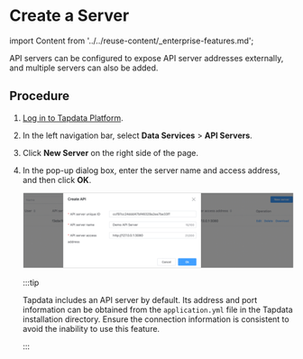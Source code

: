 # Create a Server
import Content from '../../reuse-content/_enterprise-features.md';

<Content />

API servers can be configured to expose API server addresses externally, and multiple servers can also be added.

## Procedure

1. [Log in to Tapdata Platform](../log-in.md).

2. In the left navigation bar, select **Data Services** > **API Servers**.

3. Click **New Server** on the right side of the page.

4. In the pop-up dialog box, enter the server name and access address, and then click **OK**.

   ![](../../images/create_api_server.png)

   :::tip

   Tapdata includes an API server by default. Its address and port information can be obtained from the `application.yml` file in the Tapdata installation directory. Ensure the connection information is consistent to avoid the inability to use this feature.

   :::
